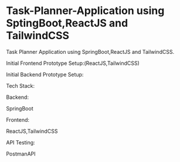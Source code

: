 # Task-Planner-Application using SptingBoot,ReactJS and TailwindCSS
Task Planner Application using SpringBoot,ReactJS and TailwindCSS.

Initial Frontend Prototype Setup:(ReactJS,TailwindCSS)

Initial Backend Prototype Setup:

Tech Stack:

Backend:

SpringBoot

Frontend:

ReactJS,TailwindCSS

API Testing:

PostmanAPI
